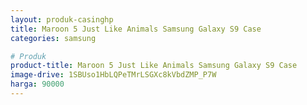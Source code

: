 ```yaml
---
layout: produk-casinghp
title: Maroon 5 Just Like Animals Samsung Galaxy S9 Case
categories: samsung

# Produk
product-title: Maroon 5 Just Like Animals Samsung Galaxy S9 Case
image-drive: 1SBUso1HbLQPeTMrLSGXc8kVbdZMP_P7W
harga: 90000
---
```

